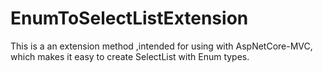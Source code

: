 # EnumToSelectListExtension
This is a an extension method ,intended for using with AspNetCore-MVC, which makes it easy to create SelectList with Enum types.
